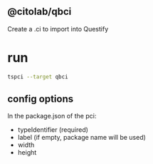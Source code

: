 ## @citolab/qbci

Create a .ci to import into Questify

# run
``` sh 
tspci --target qbci 
``` 

## config options

In the package.json of the pci:
- typeIdentifier (required)
- label (if empty, package name will be used)
- width
- height
